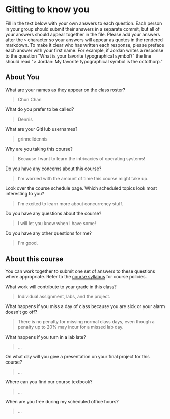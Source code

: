 # Gitting to know you
Fill in the text below with your own answers to each question. Each person in your group should submit their answers in a separate commit, but all of your answers should appear together in the file. Please add your answers after the `>` character so your answers will appear as quotes in the rendered markdown. To make it clear who has written each response, please preface each answer with your first name. For example, if Jordan writes a response to the question "What is your favorite typographical symbol?" the line should read "> Jordan: My favorite typographical symbol is the octothorp." 

## About You
What are your names as they appear on the class roster?
> Chun Chan

What do you prefer to be called?
> Dennis

What are your GitHub usernames?
> grinnelldennis

Why are you taking this course?
> Because I want to learn the intricacies of operating systems!

Do you have any concerns about this course?
> I'm worried with the amount of time this course might take up.

Look over the course schedule page. Which scheduled topics look most interesting to you?
> I'm excited to learn more about concurrency stuff.  

Do you have any questions about the course?
> I will let you know when I have some!

Do you have any other questions for me?
> I'm good. 

## About this course
You can work together to submit one set of answers to these questions where appropriate. Refer to the [course syllabus](http://www.cs.grinnell.edu/~curtsinger/teaching/2018S/CSC213/syllabus/) for course policies.

What work will contribute to your grade in this class?
> Individual assignment, labs, and the project. 

What happens if you miss a day of class because you are sick or your alarm doesn't go off?
> There is no penalty for missing normal class days, even though a penalty up to 20% may incur for a missed lab day. 

What happens if you turn in a lab late?
> ...

On what day will you give a presentation on your final project for this course?
> ...

Where can you find our course textbook?
> ...

When are you free during my scheduled office hours?
> ...
